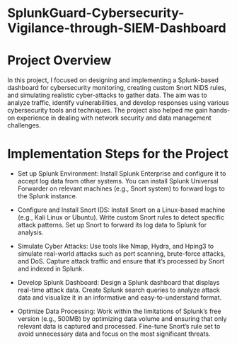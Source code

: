 # SplunkGuard-Cybersecurity-Vigilance-through-SIEM-Dashboard

# Project Overview

In this project, I focused on designing and implementing a Splunk-based dashboard for cybersecurity monitoring, creating custom Snort NIDS rules, and simulating realistic cyber-attacks to gather data. The aim was to analyze traffic, identify vulnerabilities, and develop responses using various cybersecurity tools and techniques. The project also helped me gain hands-on experience in dealing with network security and data management challenges.

# Implementation Steps for the Project

- Set up Splunk Environment:
Install Splunk Enterprise and configure it to accept log data from other systems.
You can install Splunk Universal Forwarder on relevant machines (e.g., Snort system) to forward logs to the Splunk instance.

- Configure and Install Snort IDS:
Install Snort on a Linux-based machine (e.g., Kali Linux or Ubuntu).
Write custom Snort rules to detect specific attack patterns.
Set up Snort to forward its log data to Splunk for analysis.

- Simulate Cyber Attacks:
Use tools like Nmap, Hydra, and Hping3 to simulate real-world attacks such as port scanning, brute-force attacks, and DoS.
Capture attack traffic and ensure that it’s processed by Snort and indexed in Splunk.

- Develop Splunk Dashboard:
Design a Splunk dashboard that displays real-time attack data.
Create Splunk search queries to analyze attack data and visualize it in an informative and easy-to-understand format.

- Optimize Data Processing:
Work within the limitations of Splunk’s free version (e.g., 500MB) by optimizing data volume and ensuring that only relevant data is captured and processed.
Fine-tune Snort’s rule set to avoid unnecessary data and focus on the most significant threats.

